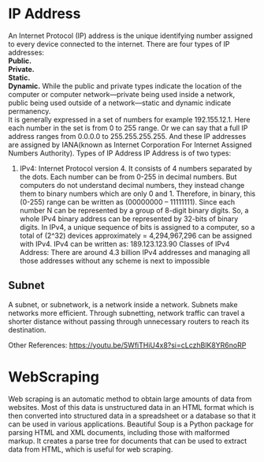 # IP Address
An Internet Protocol (IP) address is the unique identifying number assigned to every device connected to the internet.
There are four types of IP addresses:  
**Public.**  
**Private.**  
**Static.**  
**Dynamic.** 
While the public and private types indicate the location of the computer or computer network—private being used inside a network, public being used outside of a network—static and dynamic indicate permanency.  
It is generally expressed in a set of numbers for example 192.155.12.1. 
Here each number in the set is from 0 to 255 range. 
Or we can say that a full IP address ranges from 0.0.0.0 to 255.255.255.255. 
And these IP addresses are assigned by IANA(known as Internet Corporation For Internet Assigned Numbers Authority).
Types of IP Address
IP Address is of two types: 

1. IPv4:
Internet Protocol version 4. It consists of 4 numbers separated by the dots.
Each number can be from 0-255 in decimal numbers.
But computers do not understand decimal numbers, they instead change them to binary numbers which are only 0 and 1.
Therefore, in binary, this (0-255) range can be written as (00000000 – 11111111).
Since each number N can be represented by a group of 8-digit binary digits.
So, a whole IPv4 binary address can be represented by 32-bits of binary digits.
In IPv4, a unique sequence of bits is assigned to a computer, so a total of (2^32) devices approximately = 4,294,967,296 can be assigned with IPv4. 
IPv4 can be written as:
189.123.123.90
Classes of IPv4 Address: There are around 4.3 billion IPv4 addresses and managing all those addresses without any scheme is next to impossible

## Subnet
A subnet, or subnetwork, is a network inside a network. 
Subnets make networks more efficient. 
Through subnetting, network traffic can travel a shorter distance without passing through unnecessary routers to reach its destination.

Other References: https://youtu.be/5WfiTHiU4x8?si=cLczhBlK8YR6noRP

# WebScraping
Web scraping is an automatic method to obtain large amounts of data from websites. 
Most of this data is unstructured data in an HTML format which is then converted into structured data in a spreadsheet or a database so that it can be used in various applications. 
Beautiful Soup is a Python package for parsing HTML and XML documents, including those with malformed markup. 
It creates a parse tree for documents that can be used to extract data from HTML, which is useful for web scraping.
